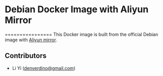 # Debian Docker Image with Aliyun Mirror
================
This Docker image is built from the official Debian image with [Aliyun mirror](http://mirrors.aliyun.com/).

Contributors
-------------------
* Li Yi (denverdino@gmail.com)
